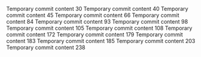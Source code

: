 Temporary commit content 30
Temporary commit content 40
Temporary commit content 45
Temporary commit content 66
Temporary commit content 84
Temporary commit content 93
Temporary commit content 98
Temporary commit content 105
Temporary commit content 108
Temporary commit content 172
Temporary commit content 179
Temporary commit content 183
Temporary commit content 185
Temporary commit content 203
Temporary commit content 238
